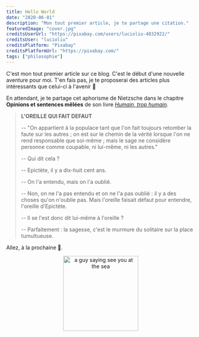 ```yaml
---
title: Hello World
date: "2020-06-01"
description: "Mon tout premier article, je te partage une citation."
featuredImage: "cover.jpg"
creditsUserUrl: "https://pixabay.com/users/lucioliu-4032922/"
creditsUser: "lucioliu"
creditsPlatform: "Pixabay"
creditsPlatformUrl: "https://pixabay.com/"
tags: ["philosophie"]
---
```


C'est mon tout premier article sur ce blog. C'est le début d'une nouvelle aventure pour moi. T'en fais pas, je te proposerai des articles plus intéressants que celui-ci à l'avenir <span>&#128074;</span>

En attendant, je te partage cet aphorisme de Nietzsche dans le chapitre **Opinions et sentences mêlées** de son livre <a href="https://fr.wikipedia.org/wiki/Humain,_trop_humain" target="_blank" rel="noopener noreferrer">_Humain, trop humain_</a>.

> **L'OREILLE QUI FAIT DEFAUT**
>
> -- "On appartient à la populace tant que l'on fait toujours retomber la faute sur les autres ; on est sur le chemin de la vérité lorsque l'on ne rend responsable que soi-même ; mais le sage ne considère personne comme coupable, ni lui-même, ni les autres."
>
> -- Qui dit cela ?
>
> -- Epictète, il y a dix-huit cent ans.
>
> -- On l'a entendu, mais on l'a oublié.
>
> -- Non, on ne l'a pas entendu et on ne l'a pas oublié : il y a des choses qu'on n'oublie pas. Mais l'oreille faisait défaut pour entendre, l'oreille d'Epictète.
>
> -- Il se l'est donc dit lui-même à l'oreille ?
>
> -- Parfaitement : la sagesse, c'est le murmure du solitaire sur la place tumultueuse.

Allez, à la prochaine <span>&#128075;</span>.

<div style="text-align:center;">
<img width="200" alt="a guy saying see you at the sea" src="./sea-ya.gif" />
</div>

